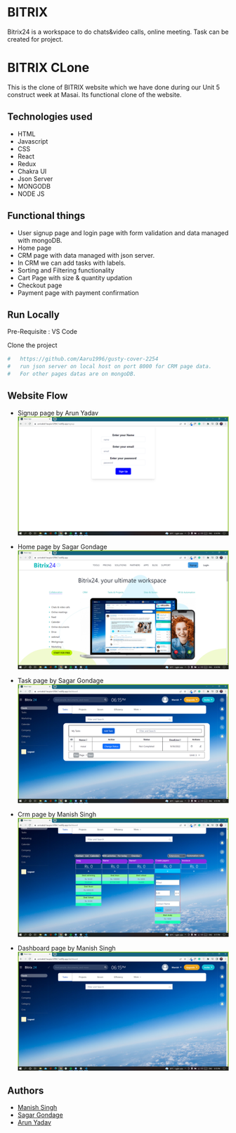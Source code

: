 # BITRIX

Bitrix24 is a workspace to do chats&video calls, online meeting. Task can be created for project.

# BITRIX CLone

This is the clone of BITRIX website which we have done during our Unit 5 construct week at Masai. Its functional clone of the website.

## Technologies used

- HTML
- Javascript
- CSS
- React
- Redux
- Chakra UI
- Json Server
- MONGODB
- NODE JS

## Functional things

- User signup page and login page with form validation and data managed with mongoDB.
- Home page
- CRM page with data managed with json server.
- In CRM we can add tasks with labels.
- Sorting and Filtering functionality
- Cart Page with size & quantity updation
- Checkout page
- Payment page with payment confirmation

## Run Locally

Pre-Requisite :
VS Code

Clone the project

```bash
#   https://github.com/Aaru1996/gusty-cover-2254
#   run json server on local host on port 8000 for CRM page data.
#   For other pages datas are on mongoDB.
```

## Website Flow

- Signup page by Arun Yadav
  ![](./src//assets/SignUP.png)

- Home page by Sagar Gondage
  ![](./src//assets/HOME.png)

- Task page by Sagar Gondage
  ![](./src//assets/Tasks.png)

- Crm page by Manish Singh
  ![](./src//assets/Crm.png)

- Dashboard page by Manish Singh
  ![](./src//assets/Dashboard.png)

## Authors

- [Manish Singh](https://github.com/ManishSingh64)
- [Sagar Gondage](https://github.com/Sagar-Gondage)
- [Arun Yadav](https://github.com/Aaru1996)

